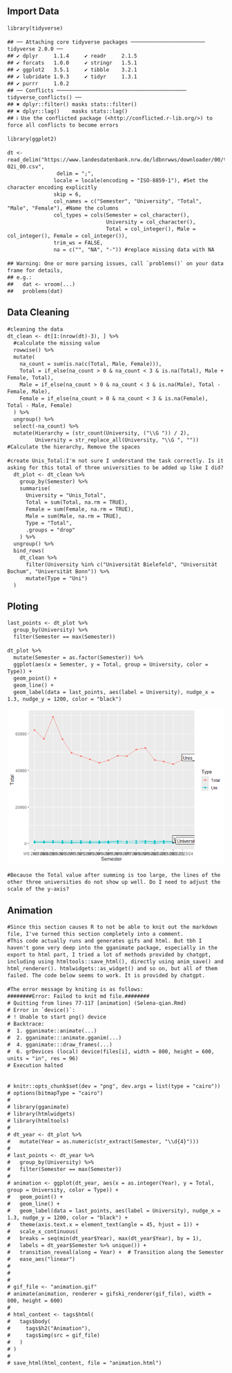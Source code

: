 ## Import Data

    library(tidyverse)

    ## ── Attaching core tidyverse packages ──────────────────────── tidyverse 2.0.0 ──
    ## ✔ dplyr     1.1.4     ✔ readr     2.1.5
    ## ✔ forcats   1.0.0     ✔ stringr   1.5.1
    ## ✔ ggplot2   3.5.1     ✔ tibble    3.2.1
    ## ✔ lubridate 1.9.3     ✔ tidyr     1.3.1
    ## ✔ purrr     1.0.2     
    ## ── Conflicts ────────────────────────────────────────── tidyverse_conflicts() ──
    ## ✖ dplyr::filter() masks stats::filter()
    ## ✖ dplyr::lag()    masks stats::lag()
    ## ℹ Use the conflicted package (<http://conflicted.r-lib.org/>) to force all conflicts to become errors

    library(ggplot2)

    dt <- read_delim("https://www.landesdatenbank.nrw.de/ldbnrwws/downloader/00/tables/21331-02i_00.csv",
                    delim = ";",
                   locale = locale(encoding = "ISO-8859-1"), #Set the character encoding explicitly
                   skip = 6,
                   col_names = c("Semester", "University", "Total", "Male", "Female"), #Name the columns
                   col_types = cols(Semester = col_character(),
                                    University = col_character(),
                                    Total = col_integer(), Male = col_integer(), Female = col_integer()),
                   trim_ws = FALSE,
                   na = c("", "NA", "-")) #replace missing data with NA

    ## Warning: One or more parsing issues, call `problems()` on your data frame for details,
    ## e.g.:
    ##   dat <- vroom(...)
    ##   problems(dat)

## Data Cleaning

    #cleaning the data
    dt_clean <- dt[1:(nrow(dt)-3), ] %>% 
      #calculate the missing value
      rowwise() %>%
      mutate(
        na_count = sum(is.na(c(Total, Male, Female))),
        Total = if_else(na_count > 0 & na_count < 3 & is.na(Total), Male + Female, Total),
        Male = if_else(na_count > 0 & na_count < 3 & is.na(Male), Total - Female, Male),
        Female = if_else(na_count > 0 & na_count < 3 & is.na(Female), Total - Male, Female)
      ) %>%
      ungroup() %>% 
      select(-na_count) %>%
      mutate(Hierarchy = (str_count(University, ("\\G ")) / 2),
             University = str_replace_all(University, "\\G ", ""))  #Calculate the hierarchy, Remove the spaces

    #create Unis_Total:I'm not sure I understand the task correctly. Is it asking for this total of three universities to be added up like I did?
      dt_plot <- dt_clean %>% 
        group_by(Semester) %>%
        summarise(
          University = "Unis_Total",
          Total = sum(Total, na.rm = TRUE),
          Female = sum(Female, na.rm = TRUE),
          Male = sum(Male, na.rm = TRUE),
          Type = "Total",
          .groups = "drop"
        ) %>%
      ungroup() %>%
      bind_rows(
        dt_clean %>% 
          filter(University %in% c("Universität Bielefeld", "Universität Bochum", "Universität Bonn")) %>% 
          mutate(Type = "Uni")
      )

## Ploting

    last_points <- dt_plot %>%
      group_by(University) %>%
      filter(Semester == max(Semester))

    dt_plot %>% 
      mutate(Semester = as.factor(Semester)) %>% 
      ggplot(aes(x = Semester, y = Total, group = University, color = Type)) +
      geom_point() +
      geom_line() +
      geom_label(data = last_points, aes(label = University), nudge_x = 1.3, nudge_y = 1200, color = "black")

![](Selena-qian_files/figure-markdown_strict/plot-1.png)

    #Because the Total value after summing is too large, the lines of the other three universities do not show up well. Do I need to adjust the scale of the y-axis?

## Animation

    #Since this section causes R to not be able to knit out the markdown file, I've turned this section completely into a comment. 
    #This code actually runs and generates gifs and html. But tbh I haven't gone very deep into the gganimate package, especially in the export to html part, I tried a lot of methods provided by chatgpt, including using htmltools::save_html(), directly using anim_save() and html_renderer(). htmlwidgets::as_widget() and so on, but all of them failed. The code below seems to work. It is provided by chatgpt.

    #The error message by kniting is as follows:
    ########Error: Failed to knit md file.########
    # Quitting from lines 77-117 [animation] (Selena-qian.Rmd)  
    # Error in `device()`:  
    # ! Unable to start png() device  
    # Backtrace:  
    #  1. gganimate::animate(...)  
    #  2. gganimate:::animate.gganim(...)  
    #  4. gganimate:::draw_frames(...)  
    #  6. grDevices (local) device(files[i], width = 800, height = 600, units = "in", res = 96)  
    # Execution halted


    # knitr::opts_chunk$set(dev = "png", dev.args = list(type = "cairo"))
    # options(bitmapType = "cairo")
    # 
    # library(gganimate)
    # library(htmlwidgets)
    # library(htmltools)
    # 
    # dt_year <- dt_plot %>%
    #   mutate(Year = as.numeric(str_extract(Semester, "\\d{4}")))
    # 
    # last_points <- dt_year %>%
    #   group_by(University) %>%
    #   filter(Semester == max(Semester))
    # 
    # animation <- ggplot(dt_year, aes(x = as.integer(Year), y = Total, group = University, color = Type)) +
    #   geom_point() +
    #   geom_line() +
    #   geom_label(data = last_points, aes(label = University), nudge_x = 1.3, nudge_y = 1200, color = "black") +
    #   theme(axis.text.x = element_text(angle = 45, hjust = 1)) + 
    #   scale_x_continuous(
    #   breaks = seq(min(dt_year$Year), max(dt_year$Year), by = 1),
    #   labels = dt_year$Semester %>% unique()) +
    #   transition_reveal(along = Year) +  # Transition along the Semester
    #   ease_aes("linear")
    # 
    # 
    # 
    # gif_file <- "animation.gif"
    # animate(animation, renderer = gifski_renderer(gif_file), width = 800, height = 600)
    # 
    # html_content <- tags$html(
    #   tags$body(
    #     tags$h2("Animation"),
    #     tags$img(src = gif_file)
    #   )
    # )
    # 
    # save_html(html_content, file = "animation.html")
